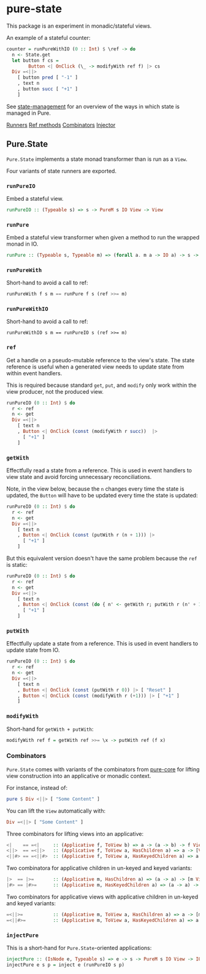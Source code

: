 # pure-state

This package is an experiment in monadic/stateful views.

An example of a stateful counter:

```haskell
counter = runPureWithIO (0 :: Int) $ \ref -> do
  n <- State.get
  let button f cs = 
        Button <| OnClick (\_ -> modifyWith ref f) |> cs
  Div =<||>
    [ button pred [ "-1" ]
    , text n
    , button succ [ "+1" ]
    ]
```

See [state-management](/blog/2019/1/8/state-management) for an overview of the ways in which state is managed in Pure.

[Runners](#runPureIO)
[Ref methods](#ref)
[Combinators](#combinators)
[Injector](#injectPure)

## Pure.State

`Pure.State` implements a state monad transformer than is run as a `View`.

Four variants of state runners are exported.

### `runPureIO` 

Embed a stateful view.

```haskell
runPureIO :: (Typeable s) => s -> PureM s IO View -> View
```

### `runPure`

Embed a stateful view transformer when given a method to run the wrapped monad in IO.

```haskell
runPure :: (Typeable s, Typeable m) => (forall a. m a -> IO a) -> s -> PureM s m View -> View
```

### `runPureWith`

Short-hand to avoid a call to ref:

```haskell
runPureWith f s m == runPure f s (ref >>= m)
```

### `runPureWithIO`

Short-hand to avoid a call to ref:

```haskll
runPureWithIO s m == runPureIO s (ref >>= m)
```

### `ref`

Get a handle on a pseudo-mutable reference to the view's state. The state reference is useful when a generated view needs to update state from within event handlers.

This is required because standard `get`, `put`, and `modify` only work within the view producer, not the produced view.

```haskell
runPureIO (0 :: Int) $ do
  r <- ref
  n <- get
  Div =<||>
    [ text n
    , Button <| OnClick (const (modifyWith r succ))  |> 
      [ "+1" ]
    ]
```

### `getWith` 

Effectfully read a state from a reference. This is used in event handlers to view state and avoid forcing unnecessary reconciliations.

Note, in the view below, because the `n` changes every time the state is updated, the `Button` will have to be updated every time the state is updated:

```haskell
runPureIO (0 :: Int) $ do
  r <- ref
  n <- get
  Div =<||>
    [ text n
    , Button <| OnClick (const (putWith r (n + 1))) |> 
      [ "+1" ]
    ]
```

But this equivalent version doesn't have the same problem because the `ref` is static:

```haskell
runPureIO (0 :: Int) $ do
  r <- ref
  n <- get
  Div =<||>
    [ text n
    , Button <| OnClick (const (do { n' <- getWith r; putWith r (n' + 1) })) |> 
      [ "+1" ]
    ]
```

### `putWith`

Effectfully update a state from a reference. This is used in event handlers to update state from IO.

```haskell
runPureIO (0 :: Int) $ do
  r <- ref
  n <- get
  Div =<||>
    [ text n
    , Button <| OnClick (const (putWith r 0)) |> [ "Reset" ]
    , Button <| OnClick (const (modifyWith r (+1))) |> [ "+1" ]
    ]
```

### `modifyWith`

Short-hand for `getWith + putWith`:

```haskell
modifyWith ref f = getWith ref >>= \x -> putWith ref (f x)
```

### Combinators

`Pure.State` comes with variants of the combinators from [pure-core](/doc/pure-core/0.7.0.0) for lifting view construction into an applicative or monadic context.

For instance, instead of:

```haskell
pure $ Div <||> [ "Some Content" ]
```

You can lift the `View` automatically with:

```haskell
Div =<||> [ "Some Content" ]
```

Three combinators for lifting views into an applicative:

```haskell
<|    == =<|     :: (Applicative f, ToView b) => a -> (a -> b) -> f View
<||>  == =<||>   :: (Applicative f, ToView a, HasChildren a) => a -> [View] -> f View
<||#> == =<||#>  :: (Applicative f, ToView a, HasKeyedChildren a) => a -> [(Int,View)] -> f View
```

Two combinatora for applicative children in un-keyed and keyed variants:

```haskell
|>  == |>=       :: (Applicative m, HasChildren a) => (a -> a) -> [m View] -> a -> m a)
|#> == |#>=      :: (Applicative m, HasKeyedChildren a) => (a -> a) -> [m (Int,View)] -> a -> m a 
```

Two combinators for applicative views with applicative children in un-keyed and keyed variants:

```haskell
=<||>=           :: (Applicative m, ToView a, HasChildren a) => a -> [m View] -> m View
=<||#>=          :: (Applicative m, ToView a, HasKeyedChildren a) => a -> [m (Int,View)] -> m View
```

### `injectPure`

This is a short-hand for `Pure.State`-oriented applications:

```haskell
injectPure :: (IsNode e, Typeable s) => e -> s -> PureM s IO View -> IO ()
injectPure e s p = inject e (runPureIO s p)
```

